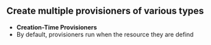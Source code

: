 ## Create multiple provisioners of various types
- **Creation-Time Provisioners**
- By default, provisioners run when the resource they are defind

